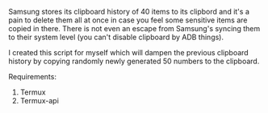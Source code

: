 Samsung stores its clipboard history of 40 items to its clipbord and it's a pain to delete them all at once in case you feel some sensitive items are copied in there.
There is not even an escape from Samsung's syncing them to their system level (you can't disable clipboard by ADB things).

I created this script for myself which will dampen the previous clipboard history by copying randomly newly generated 50 numbers to the clipboard.

Requirements:
1. Termux
2. Termux-api
